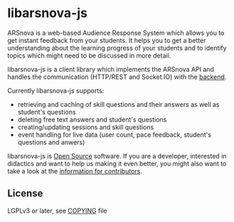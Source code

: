 # libarsnova-js

ARSnova is a web-based Audience Response System which allows you to get instant
feedback from your students. It helps you to get a better understanding about
the learning progress of your students and to identify topics which might need
to be discussed in more detail.

libarsnova-js is a client library which implements the ARSnova API and handles
the communication (HTTP/REST and Socket.IO) with the
[backend](https://github.com/thm-projects/arsnova-backend).

Currently libarsnova-js supports:

* retrieving and caching of skill questions and their answers as well as
  student's questions
* deleting free text answers and student's questions
* creating/updating sessions and skill questions
* event handling for live data (user count, pace feedback, student's questions
  and anwers)

libarsnova-js is [Open Source](COPYING) software. If you are a developer,
interested in didactics and want to help us making it even better, you might
also want to take a look at the [information for contributors](https://github.com/thm-projects/arsnova-presenter/blob/master/CONTRIBUTING.md).

## License

LGPLv3 or later, see [COPYING](COPYING) file
